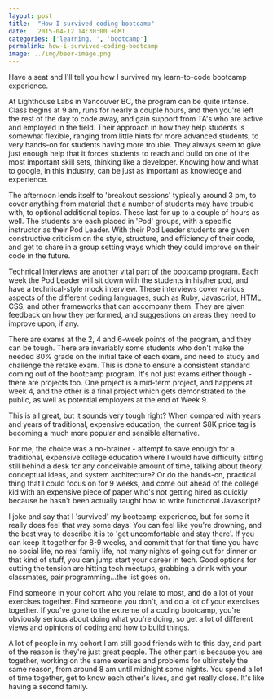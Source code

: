 ```yaml
---
layout: post
title:  "How I survived coding bootcamp"
date:   2015-04-12 14:30:00 +GMT
categories: ['learning, ', 'bootcamp']
permalink: how-i-survived-coding-bootcamp
image: ../img/beer-image.png
---
```

Have a seat and I'll tell you how I survived my learn-to-code bootcamp experience. 

At Lighthouse Labs in Vancouver BC, the program can be quite intense. Class begins at 9 am, runs for nearly a couple hours, and then you're left the rest of the day to code away, and gain support from TA's who are active and employed in the field. Their approach in how they help students is somewhat flexible, ranging from little hints for more advanced students, to very hands-on for students having more trouble. They always seem to give just enough help that it forces students to reach and build on one of the most important skill sets, thinking like a developer. Knowing how and what to google, in this industry, can be just as important as knowledge and experience. 

The afternoon lends itself to 'breakout sessions' typically around 3 pm, to cover anything from material that a number of students may have trouble with, to optional additional topics. These last for up to a couple of hours as well. The students are each placed in 'Pod' groups, with a specific instructor as their Pod Leader. With their Pod Leader students are given constructive criticism on the style, structure, and efficiency of their code, and get to share in a group setting ways which they could improve on their code in the future. 

Technical Interviews are another vital part of the bootcamp program. Each week the Pod Leader will sit down with the students in his/her pod, and have a technical-style mock interview. These interviews cover various aspects of the different coding languages, such as Ruby, Javascript, HTML, CSS, and other frameworks that can accompany them. They are given feedback on how they performed, and suggestions on areas they need to improve upon, if any.

There are exams at the 2, 4 and 6-week points of the program, and they can be tough. There are invariably some students who don't make the needed 80% grade on the initial take of each exam, and need to study and challenge the retake exam. This is done to ensure a consistent standard coming out of the bootcamp program. It's not just exams either though - there are projects too. One project is a mid-term project, and happens at week 4, and the other is a final project which gets demonstrated to the public, as well as potential employers at the end of Week 9. 

This is all great, but it sounds very tough right? When compared with years and years of traditional, expensive education, the current $8K price tag is becoming a much more popular and sensible alternative.

For me, the choice was a no-brainer - attempt to save enough for a traditional, expensive college education where I would have difficulty sitting still behind a desk for any conceivable amount of time, talking about theory, conceptual ideas, and system architecture? Or do the hands-on, practical thing that I could focus on for 9 weeks, and come out ahead of the college kid with an expensive piece of paper who's not getting hired as quickly because he hasn't been actually taught how to write functional Javascript?

I joke and say that I 'survived' my bootcamp experience, but for some it really does feel that way some days. You can feel like you're drowning, and the best way to describe it is to 'get uncomfortable and stay there'. If you can keep it together for 8-9 weeks, and commit that for that time you have no social life, no real family life, not many nights of going out for dinner or that kind of stuff, you can jump start your career in tech. Good options for cutting the tension are hitting tech meetups, grabbing a drink with your classmates, pair programming...the list goes on. 

Find someone in your cohort who you relate to most, and do a lot of your exercises together. Find someone you don't, and do a lot of your exercises together. If you've gone to the extreme of a coding bootcamp, you're obviously serious about doing what you're doing, so get a lot of different views and opinions of coding and how to build things. 

A lot of people in my cohort I am still good friends with to this day, and part of the reason is they're just great people. The other part is because you are together, working on the same exerises and problems for ultimately the same reason, from around 8 am until midnight some nights. You spend a lot of time together, get to know each other's lives, and get really close. It's like having a second family.
